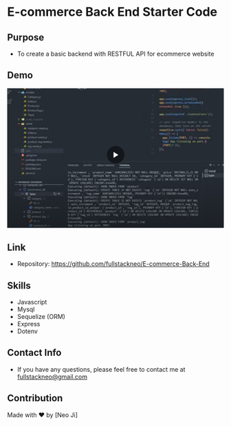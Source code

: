 # E-commerce Back End Starter Code

## Purpose

- To create a basic backend with RESTFUL API for ecommerce website

## Demo

[![Watch the video](https://github.com/fullstackneo/E-commerce-Back-End/blob/main/assets/screenshots/screenshot.jpg)](https://drive.google.com/file/d/1zxNuyWb5riF6geEpdnxSKB1G8bLr2TdB/view)

## Link

- Repository: https://github.com/fullstackneo/E-commerce-Back-End

## Skills

- Javascript
- Mysql
- Sequelize (ORM)
- Express
- Dotenv

## Contact Info

- If you have any questions, please feel free to contact me at fullstackneo@gmail.com

## Contribution

Made with ❤️ by [Neo Ji]
